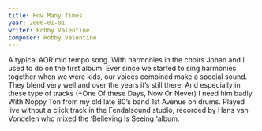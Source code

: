 ```yaml
---
title: How Many Times
year: 2006-01-01
writer: Robby Valentine
composer: Robby Valentine
---
```


A typical AOR mid tempo song. With harmonies in the choirs Johan and I used to do on the first album. Ever since we started to sing harmonies together when we were kids, our voices combined make a special sound. They blend very well and over the years it’s still there.
And especially in these type of tracks (+One Of these Days, Now Or Never) I need him badly.
With Noppy Ton from my old late 80’s band 1st Avenue on drums. Played live without a click track in the Fendalsound studio, recorded by Hans van Vondelen who mixed the ‘Believing Is Seeing ‘album.
